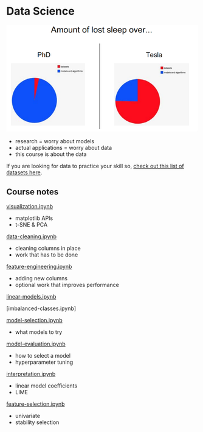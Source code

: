 # Data Science

![](assets/karpathy.png)

- research = worry about models
- actual applications = worry about data
- this course is about the data

If you are looking for data to practice your skill so, [check out this list of datasets here](https://github.com/ADGEfficiency/programming-resources/blob/master/data-science/datasets.md).

## Course notes

[visualization.ipynb](https://github.com/ADGEfficiency/teaching-monolith/blob/master/data-science/visualization.ipynb)
- matplotlib APIs
- t-SNE & PCA

[data-cleaning.ipynb](https://github.com/ADGEfficiency/teaching-monolith/blob/master/data-science/data-cleaning.ipynb)
- cleaning columns in place
- work that has to be done

[feature-engineering.ipynb](https://github.com/ADGEfficiency/teaching-monolith/blob/master/data-science/feature-engineering.ipynb)
- adding new columns
- optional work that improves performance

[linear-models.ipynb](https://github.com/ADGEfficiency/teaching-monolith/blob/master/data-science/linear-models.ipynb)

[imbalanced-classes.ipynb]

[model-selection.ipynb](https://github.com/ADGEfficiency/teaching-monolith/blob/master/data-science/model-selection.ipynb)
- what models to try

[model-evaluation.ipynb](https://github.com/ADGEfficiency/teaching-monolith/blob/master/data-science/model-evaluation.ipynb)
- how to select a model
- hyperparameter tuning

[interpretation.ipynb](https://github.com/ADGEfficiency/teaching-monolith/blob/master/data-science/interpretation.ipynb)
- linear model coefficients
- LIME

[feature-selection.ipynb](https://github.com/ADGEfficiency/teaching-monolith/blob/master/data-science/feature-selection.ipynb)
- univariate
- stability selection
